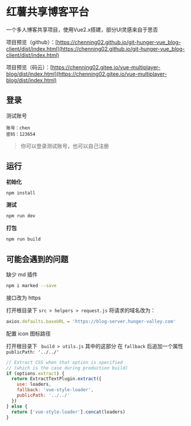 # 红薯共享博客平台

一个多人博客共享项目，使用Vue2.x搭建，部分UI灵感来自于思否

项目预览（github）：[https://chenning02.github.io/git-hunger-vue_blog-client/dist/index.html](https://chenning02.github.io/git-hunger-vue_blog-client/dist/index.html)

项目预览（码云）：[https://chenning02.gitee.io/vue-multiplayer-blog/dist/index.html](https://chenning02.gitee.io/vue-multiplayer-blog/dist/index.html)

## 登录

测试账号

```
账号：chen
密码：123654
```

> 你可以登录测试账号，也可以自己注册

## 运行

**初始化**

```sh
npm install
```

**测试**

```sh
npm run dev
```

**打包**

```sh
npm run build
```


## 可能会遇到的问题

缺少 md 插件

```bash
npm i marked --save
```

接口改为 https

打开根目录下 `src > helpers > request.js` 将请求的域名改为：

```js
axios.defaults.baseURL = 'https://blog-server.hunger-valley.com'
```

配置 icon 图标路径

打开根目录下 ` build > utils.js` 其中的这部分 在 `fallback` 后追加一个属性 `publicPath: '../../'`

```js
// Extract CSS when that option is specified
// (which is the case during production build)
if (options.extract) {
  return ExtractTextPlugin.extract({
    use: loaders,
    fallback: 'vue-style-loader',
    publicPath: '../../'
  })
} else {
  return ['vue-style-loader'].concat(loaders)
}
```


